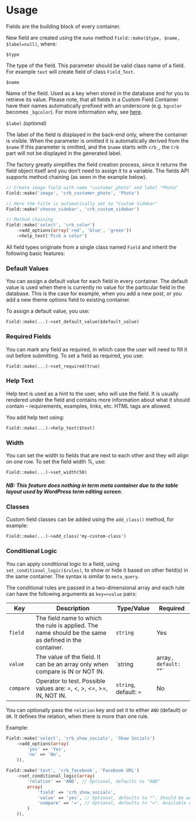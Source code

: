 # Usage

Fields are the building block of every container.

New field are created using the `make` method `Field::make($type, $name, $label=null)`, where:

`$type`

The type of the field. This parameter should be valid class name of a field. For example `text` will create field of class `Field_Text`. 

`$name`

Name of the field. Used as a key when stored in the database and for you to retrieve its value. Please note, that all fields in a Custom Field Container have their names automatically prefixed with an underscore (e.g. `bgcolor` becomes `_bgcolor`). For more information why, see [here](http://codex.wordpress.org/Function_Reference/add_post_meta#Hidden_Custom_Fields).

`$label` *(optional)*

The label of the field is displayed in the back-end only, where the container is visible. When the parameter is omitted it is automatically derived from the `$name`
If this parameter is omitted, and the `$name` starts with `crb_`, the `Crb ` part will not be displayed in the generated label.

The factory greatly simplifies the field creation process, since it returns the field object itself and you don’t need to assign it to a variable. The fields API supports method chaining (as seen in the example below).

```php
// Create image field with name "customer_photo" and label "Photo"
Field::make('image', 'crb_customer_photo', 'Photo')

// Here the title is automatically set to "Custom Sidebar"
Field::make('choose_sidebar', 'crb_custom_sidebar')

// Method chaining
Field::make('select', 'crb_color')
	->add_options(array('red', 'blue', 'green'))
	->help_text('Pick a color')
```

All field types originate from a single class named `Field` and inherit the following basic features:

### Default Values

You can assign a default value for each field in every container. The default value is used when there is currently no value for the particular field in the database. This is the case for example, when you add a new post, or you add a new theme options field to existing container.

To assign a default value, you use:

`Field::make(...)->set_default_value($default_value)`

### Required Fields

You can mark any field as required, in which case the user will need to fill it out before submitting. To set a field as required, you use:

`Field::make(...)->set_required(true)`

### Help Text

Help text is used as a hint to the user, who will use the field. It is usually rendered under the field and contains more information about what it should contain – requirements, examples, links, etc. HTML tags are allowed.

You add help text using:

`Field::make(...)->help_text($text)`

### Width

You can set the width to fields that are next to each other and they will align on one row. To set the field width %, use:

`Field::make(...)->set_width(50)`

##### NB: This feature does nothing in term meta container due to the table layout used by WordPress term editing screen.

### Classes

Custom field classes can be added using the `add_class()` method, for example:

`Field::make(...)->add_class('my-custom-class')`

### Conditional Logic

You can apply conditional logic to a field, using `set_conditional_logic($rules)`, to show or hide it based on other field(s) in the same container. The syntax is similar to `meta_query`.

The conditional rules are passed in a two-dimensional array and each rule can have the following arguments as `key=>value` pairs:

| Key       | Description                                                                                           | Type/Value                       | Required |
| --------- | ----------------------------------------------------------------------------------------------------- | ---------------------------------| -------- |
| `field` 	| The field name to which the rule is applied. The name should be the same as defined in the container.	| `string`                         | Yes      |
| `value` 	| The value of the field. It can be an array only when compare is IN or NOT IN.	                        | `string|array`, default: `""`    | No       |
| `compare` | Operator to test. Possible values are: =, <, >, <=, >=, IN, NOT IN.	                                | `string`, default: `=`           | No       |

You can optionally pass the `relation` key and set it to either `AND` (default) or `OR`. It defines the relation, when there is more than one rule.

Example:

```php
Field::make('select', 'crb_show_socials', 'Show Socials')
	->add_options(array(
		'yes' => 'Yes',
		'no' => 'No',
	)),

Field::make('text', 'crb_facebook', 'Facebook URL')
	->set_conditional_logic(array(
		'relation' => 'AND', // Optional, defaults to "AND"
		array(
			'field' => 'crb_show_socials',
			'value' => 'yes', // Optional, defaults to "". Should be an array if "IN" or "NOT IN" operators are used.
			'compare' => '=', // Optional, defaults to "=". Available operators: =, <, >, <=, >=, IN, NOT IN
		)
	)),
```